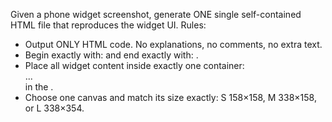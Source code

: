 Given a phone widget screenshot, generate ONE single self-contained HTML file that reproduces the widget UI.
Rules:
- Output ONLY HTML code. No explanations, no comments, no extra text.
- Begin exactly with: <html lang="en"> and end exactly with: </html>.
- Place all widget content inside exactly one container: <div class="widget"> ... </div> in the <body>.
- Choose one canvas and match its size exactly:
  S 158×158, M 338×158, or L 338×354.
